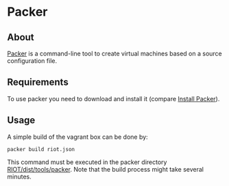 # Packer

## About
[Packer](https://www.packer.io/) is a command-line tool to create virtual machines
based on a source configuration file.

## Requirements
To use packer you need to download and install it (compare [Install Packer](https://www.packer.io/docs/installation.html)).

## Usage
A simple build of the vagrant box can be done by:
```
packer build riot.json
```
This command must be executed in the packer directory [RIOT/dist/tools/packer](https://github.com/RIOT-OS/RIOT/tree/master/dist/tools/packer).
Note that the build process might take several minutes.
